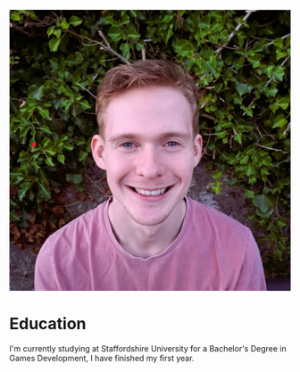 
![Profile Picture](Assets/ProfilePic.jpg)

# Education

I'm currently studying at Staffordshire University for a Bachelor's Degree in Games Development, I have finished my first year.
